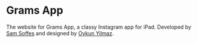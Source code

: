 # Grams App

The website for Grams App, a classy Instagram app for iPad. Developed by [Sam Soffes](http://soff.es) and designed by [Oykun Yilmaz](http://oykun.com).
